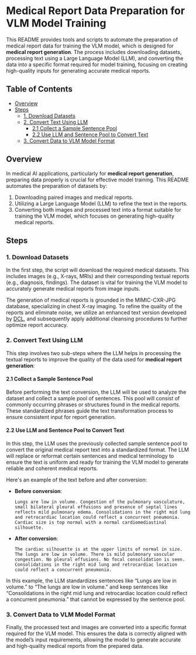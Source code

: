 # Medical Report Data Preparation for VLM Model Training

This README provides tools and scripts to automate the preparation of medical report data for training the VLM model, which is designed for **medical report generation**. The process includes downloading datasets, processing text using a Large Language Model (LLM), and converting the data into a specific format required for model training, focusing on creating high-quality inputs for generating accurate medical reports.

## Table of Contents
- [Overview](#overview)
- [Steps](#steps)
  - [1. Download Datasets](#1-download-datasets)
  - [2. Convert Text Using LLM](#2-convert-text-using-llm)
    - [2.1 Collect a Sample Sentence Pool](#21-collect-a-sample-sentence-pool)
    - [2.2 Use LLM and Sentence Pool to Convert Text](#22-use-llm-and-sentence-pool-to-convert-text)
  - [3. Convert Data to VLM Model Format](#3-convert-data-to-vlm-model-format)

## Overview

In medical AI applications, particularly for **medical report generation**, preparing data properly is crucial for effective model training. This README automates the preparation of datasets by:
1. Downloading paired images and medical reports.
2. Utilizing a Large Language Model (LLM) to refine the text in the reports.
3. Converting both images and processed text into a format suitable for training the VLM model, which focuses on generating high-quality medical reports.

## Steps

### 1. Download Datasets

In the first step, the script will download the required medical datasets. This includes images (e.g., X-rays, MRIs) and their corresponding textual reports (e.g., diagnosis, findings). The dataset is vital for training the VLM model to accurately generate medical reports from image inputs.

The generation of medical reports is grounded in the MIMIC-CXR-JPG database, specializing in chest X-ray imaging.
To refine the quality of the reports and eliminate noise, we utilize an enhanced text version developed by [DCL](https://github.com/mlii0117/DCL), and subsequently apply additional cleansing procedures to further optimize report accuracy.

### 2. Convert Text Using LLM

This step involves two sub-steps where the LLM helps in processing the textual reports to improve the quality of the data used for **medical report generation**:

#### 2.1 Collect a Sample Sentence Pool

Before performing the text conversion, the LLM will be used to analyze the dataset and collect a sample pool of sentences. This pool will consist of commonly occurring phrases or structures found in the medical reports. These standardized phrases guide the text transformation process to ensure consistent input for report generation.

#### 2.2 Use LLM and Sentence Pool to Convert Text

In this step, the LLM uses the previously collected sample sentence pool to convert the original medical report text into a standardized format. The LLM will replace or reformat certain sentences and medical terminology to ensure the text is uniform and ready for training the VLM model to generate reliable and coherent medical reports.

Here's an example of the text before and after conversion:

- **Before conversion**:
    ```text
    Lungs are low in volume. Congestion of the pulmonary vasculature, small bilateral pleural effusions and presence of septal lines reflects mild pulmonary edema. Consolidations in the right mid lung and retrocardiac location could reflect a concurrent pneumonia. Cardiac size is top normal with a normal cardiomediastinal silhouette.
    ```

- **After conversion**:
    ```text
    The cardiac silhouette is at the upper limits of normal in size. The lungs are low in volume. There is mild pulmonary vascular congestion. No pleural effusions. No focal consolidation is seen. Consolidations in the right mid lung and retrocardiac location could reflect a concurrent pneumonia.
    ```

In this example, the LLM standardizes sentences like “Lungs are low in volume.” to “The lungs are low in volume.” and keep sentences like “Consolidations in the right mid lung and retrocardiac location could reflect a concurrent pneumonia.” that cannot be expressed by the sentence pool.

### 3. Convert Data to VLM Model Format

Finally, the processed text and images are converted into a specific format required for the VLM model. This ensures the data is correctly aligned with the model’s input requirements, allowing the model to generate accurate and high-quality medical reports from the prepared data.
